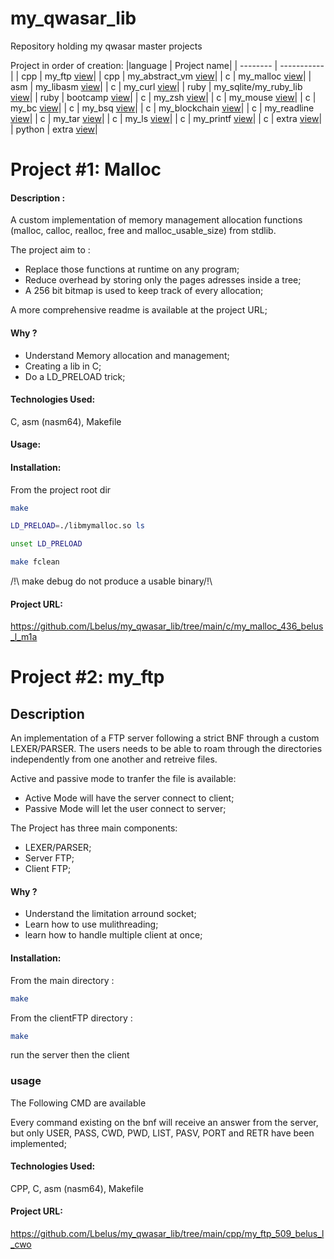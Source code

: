 # my_qwasar_lib
Repository holding my qwasar master projects 

Project in order of creation:
|language  | Project name|
| -------- | ----------- |
| cpp |  my_ftp   [view](https://github.com/Lbelus/my_qwasar_lib/tree/main/cpp/my_ftp_509_belus_l_cwo)|
| cpp |  my_abstract_vm    [view](https://github.com/Lbelus/my_qwasar_lib/tree/main/cpp/my_abstract_vm_508_belus_l_var)|
| c |  my_malloc    [view](https://github.com/Lbelus/my_qwasar_lib/tree/main/c/my_malloc_436_belus_l_m1a)|
| asm |  my_libasm  [view](https://github.com/Lbelus/my_qwasar_lib/tree/main/asm/my_libasm_435_belus_l_suk)|
| c |  my_curl    [view](https://github.com/Lbelus/my_qwasar_lib/tree/main/c/my_curl_368_belus_l_zr1)|
| ruby |  my_sqlite/my_ruby_lib   [view](https://github.com/Lbelus/my_qwasar_lib/tree/main/ruby/my_ruby_lib)|
| ruby |  bootcamp   [view](https://github.com/Lbelus/my_qwasar_lib/tree/main/ruby/bootcamp)|
| c |  my_zsh    [view](https://github.com/Lbelus/my_qwasar_lib/tree/main/c/my_zsh_402_belus_l_u1y)|
| c |  my_mouse    [view](https://github.com/Lbelus/my_qwasar_lib/tree/main/c/my_mouse_297_belus_l_s4n)|
| c |  my_bc    [view](https://github.com/Lbelus/my_qwasar_lib/tree/main/c/my_bc_296_belus_l_ynf)|
| c |  my_bsq    [view](https://github.com/Lbelus/my_qwasar_lib/tree/main/c/my_bsq_294_belus_l_gtc)|
| c |  my_blockchain    [view](https://github.com/Lbelus/my_qwasar_lib/tree/main/c/my_blockchain_173_belus_l_nmq)|
| c |  my_readline    [view](https://github.com/Lbelus/my_qwasar_lib/tree/main/c/my_readline_172_belus_l_6f-)|
| c |  my_tar    [view](https://github.com/Lbelus/my_qwasar_lib/tree/main/c/my_tar_166_belus_l_egy)|
| c |  my_ls    [view](https://github.com/Lbelus/my_qwasar_lib/tree/main/c/my_ls_163_belus_l_vff)|
| c |  my_printf    [view](https://github.com/Lbelus/my_qwasar_lib/tree/main/c/my_printf_70028_vfhfqu)|
| c |  extra    [view](https://github.com/Lbelus/my_qwasar_lib/tree/main/c/extra)|
| python |  extra    [view](https://github.com/Lbelus/my_qwasar_lib/tree/main/python)|



# Project #1: Malloc

#### Description : 

A custom implementation of memory management allocation functions (malloc, calloc, realloc, free and malloc_usable_size) from stdlib. 

The project aim to :
- Replace those functions at runtime on any program;
- Reduce overhead by storing only the pages adresses inside a tree;
- A 256 bit bitmap is used to keep track of every allocation;

A more comprehensive readme is available at the project URL;

#### Why ? 

- Understand Memory allocation and management;
- Creating a lib in C;
- Do a LD_PRELOAD trick;

#### Technologies Used: 
C, asm (nasm64), Makefile

#### Usage:


#### Installation:
From the project root dir

```bash
make
```

```bash
LD_PRELOAD=./libmymalloc.so ls
```
```bash
unset LD_PRELOAD
```

```bash
make fclean
```



/!\ make debug do not produce a usable binary/!\

#### Project URL:
https://github.com/Lbelus/my_qwasar_lib/tree/main/c/my_malloc_436_belus_l_m1a


# Project #2: my_ftp

## Description

An implementation of a FTP server following a strict BNF through a custom LEXER/PARSER. 
The users needs to be able to roam through the directories independently from one another and retreive files.

Active and passive mode to tranfer the file is available: 
- Active Mode will have the server connect to client; 
- Passive Mode will let the user connect to server; 

The Project has three main components:
- LEXER/PARSER;
- Server FTP;
- Client FTP;

#### Why ? 
- Understand the limitation arround socket;
- Learn how to use mulithreading;
- learn how to handle multiple client at once;

#### Installation:
From the main directory : 
```bash
make
```
From the clientFTP directory :

```bash
make
```
run the server then the client


### usage
The Following CMD are available 

Every command existing on the bnf will receive an answer from the server, but only USER, PASS, CWD, PWD, LIST, PASV, PORT and RETR have been implemented;

#### Technologies Used: 
CPP, C, asm (nasm64), Makefile

#### Project URL:
https://github.com/Lbelus/my_qwasar_lib/tree/main/cpp/my_ftp_509_belus_l_cwo